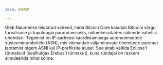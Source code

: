 ```yaml
---
term: ASMAP

---
```

Gleb Naumenko leiutatud vahend, mida Bitcoin Core kasutab Bitcoini võrgu turvalisuse ja topoloogia parandamiseks, mitmekesistades sõlmede vahelisi ühendusi. Tegemist on IP-aadressi kaardistamisega autonoomsetele süsteeminumbritele (ASN), mis võimaldab väljaminevate ühenduste paremat jaotamist pigem ASNi kui IP-prefiksite alusel. See aitab vältida Eclipse'i rünnakuid (sealhulgas Erebus'i rünnakut), kuna ründajal on raskem simuleerida mitut sõlme.